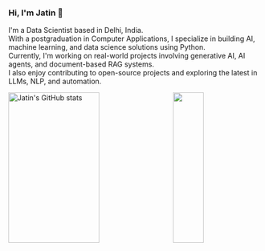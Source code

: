 ### Hi, I'm Jatin  👋
I'm a Data Scientist based in Delhi, India. </br>
With a postgraduation in Computer Applications, I specialize in building AI, machine learning, and data science solutions using Python. </br>
Currently, I'm working on real-world projects involving generative AI, AI agents, and document-based RAG systems. </br>
I also enjoy contributing to open-source projects and exploring the latest in LLMs, NLP, and automation. </br>

<a href="https://profile-summary-for-github.com/user/jatin9909">
  <img align="left" height="300px" width="60%" src=https://github-readme-stats.vercel.app/api?username=jatin9909&show_icons=true&hide_border=false&title_color=221f3b&icon_color=221f3b&text_color=6f4a8e&bg_color=ebebeb) alt="Jatin's GitHub stats"/>
  <img height="300px" width="35%"src="https://github-readme-stats.vercel.app/api/top-langs/?username=jatin9909&layout=compact&langs_count=10" align="right" height=150em>
  </a>
